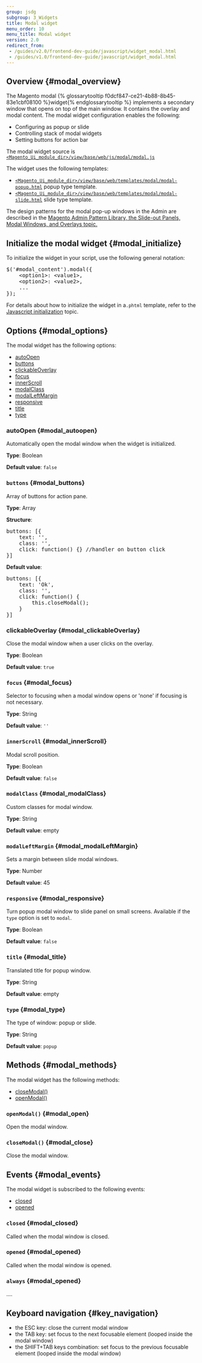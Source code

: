 ```yaml
---
group: jsdg
subgroup: 3_Widgets
title: Modal widget
menu_order: 10
menu_title: Modal widget
version: 2.0
redirect_from:
 - /guides/v2.0/frontend-dev-guide/javascript/widget_modal.html
 - /guides/v1.0/frontend-dev-guide/javascript/widget_modal.html
---
```


## Overview   {#modal_overview}

The Magento modal {% glossarytooltip f0dcf847-ce21-4b88-8b45-83e1cbf08100 %}widget{% endglossarytooltip %} implements a secondary window that opens on top of the main window. It contains the overlay and modal content. The modal widget configuration enables the following:

<ul>
<li>Configuring as popup or slide</li>
<li>Controlling stack of modal widgets</li> 
<li>Setting buttons for action bar</li>
</ul>


The modal widget source is <a href="{{ site.mage2000url }}app/code/Magento/Ui/view/base/web/js/modal/modal.js" target="_blank"><code>&lt;Magento_Ui_module_dir&gt;/view/base/web/js/modal/modal.js</code></a>


The widget uses the following templates:

- <a href="{{ site.mage2000url }}app/code/Magento/Ui/view/base/web/templates/modal/modal-popup.html" target="_blank"><code>&lt;Magento_Ui_module_dir&gt;/view/base/web/templates/modal/modal-popup.html</code></a> popup type template.
- <a href="{{ site.mage2000url }}app/code/Magento/Ui/view/base/web/templates/modal/modal-slide.html" target="_blank"><code>&lt;Magento_Ui_module_dir&gt;/view/base/web/templates/modal/modal-slide.html</code></a> slide type template.

The design patterns for the modal pop-up windows in the Admin are described in the <a href="{{ page.baseurl }}/pattern-library/containers/slideouts-modals-overlays/slideouts-modals-overalys.html#modals">Magento Admin Pattern Library, the Slide-out Panels, Modal Windows, and Overlays topic.</a> 

## Initialize the modal widget   {#modal_initialize}

To initialize the widget in your script, use the following general notation:
<pre>
$('#modal_content').modal({
    &lt;option1&gt;: &lt;value1&gt;,
    &lt;option2&gt;: &lt;value2&gt;,
    ...
});
</pre>

For details about how to initialize the widget in a`.phtml` template, refer to the <a href="{{ page.baseurl }}/javascript-dev-guide/javascript/js_init.html" target="_blank">Javascript initialization</a> topic.

## Options   {#modal_options}

The modal widget has the following options:
<ul>
<li><a href="#modal_autoopen">autoOpen</a></li>
<li><a href="#modal_buttons">buttons</a></li>
<li><a href="#modal_clickableOverlay">clickableOverlay</a></li>
<li><a href="#modal_focus">focus</a></li>
<li><a href="#modal_innerScroll">innerScroll</a></li>
<li><a href="#modal_modalClass">modalClass</a></li>
<li><a href="#modal_modalLeftMargin">modalLeftMargin</a></li>
<li><a href="#modal_responsive">responsive</a></li>
<li><a href="#modal_title">title</a></li>
<li><a href="#modal_type">type</a></li>
</ul>

### autoOpen   {#modal_autoopen}

Automatically open the modal window when the widget is initialized.

**Type**: Boolean 

**Default value**: `false`

### `buttons`   {#modal_buttons}

Array of buttons for action pane.

**Type**: Array 

**Structure**:
<pre>
buttons: [{
    text: '',
    class: '',
    click: function() {} //handler on button click
}]
</pre>

**Default value**:
<pre>
buttons: [{
    text: 'Ok',
    class: '',
    click: function() {
        this.closeModal();
    }
}]
</pre>

### clickableOverlay   {#modal_clickableOverlay}

Close the modal window when a user clicks on the overlay.

**Type**: Boolean 

**Default value**: `true`


### `focus`   {#modal_focus}

Selector to focusing when a modal window opens or 'none' if focusing is not necessary.


**Type**: String 

**Default value**: `''`


### `innerScroll`   {#modal_innerScroll}

Modal scroll position.

**Type**: Boolean 

**Default value**: `false`

### `modalClass`   {#modal_modalClass}

Custom classes for modal window.

**Type**: String 

**Default value**: empty

### `modalLeftMargin`   {#modal_modalLeftMargin}

Sets a margin between slide modal windows.

**Type**: Number 

**Default value**: 45

### `responsive`   {#modal_responsive}

Turn popup modal window to slide panel on small screens. Available if the `type` option is set to `modal`.

**Type**: Boolean 

**Default value**: `false`

### `title`   {#modal_title}

Translated title for popup window.

**Type**: String 

**Default value**: empty


### `type`   {#modal_type}


The type of window: popup or slide.

**Type**: String 

**Default value**: `popup`

## Methods   {#modal_methods}

The modal widget has the following methods:
<ul>
<li><a href="#modal_close">closeModal()</a></li>
<li><a href="#modal_open">openModal()</a></li>
</ul>

### `openModal()`   {#modal_open}

Open the modal window.


### `closeModal()`   {#modal_close}

Close the modal window.

## Events   {#modal_events}

The modal widget is subscribed to the following events:
<ul>
<li><a href="#modal_closed">closed</a></li>
<li><a href="#modal_opened">opened</a></li>
</ul>

### `closed`   {#modal_closed}

Called when the modal window is closed.

### `opened`   {#modal_opened}

Called when the modal window is opened.

### `always`   {#modal_opened}

....

## Keyboard navigation   {#key_navigation}

- the ESC key: close the current modal window
- the TAB key: set focus to the next focusable element (looped inside the modal window)
- the SHIFT+TAB keys combination: set focus to the previous focusable element (looped inside the modal window)

